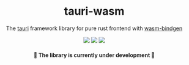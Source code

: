 <div align="center">
    <h1>tauri-wasm</h1>
    <p>
        The <a href="https://github.com/tauri-apps/tauri">tauri</a> framework library for pure rust frontend with <a href="https://github.com/rustwasm/wasm-bindgen">wasm-bindgen</a>
    </p>
    <p>
        <a href="https://crates.io/crates/tauri-wasm"><img src="https://img.shields.io/crates/v/tauri-wasm.svg"></img></a>
        <a href="https://docs.rs/tauri-wasm"><img src="https://docs.rs/tauri-wasm/badge.svg"></img></a>
        <a href="https://github.com/nanoqsh/tauri-wasm/actions"><img src="https://github.com/nanoqsh/tauri-wasm/workflows/ci/badge.svg"></img></a>
    </p>
</div>

<div align="center">
    <h4>🚧 The library is currently under development 🚧</h4>
</div>
